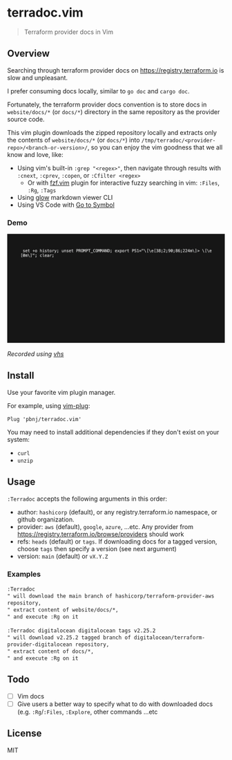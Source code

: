# terradoc.vim

> Terraform provider docs in Vim

## Overview

Searching through terraform provider docs on <https://registry.terraform.io> is
slow and unpleasant.

I prefer consuming docs locally, similar to `go doc` and `cargo doc`.

Fortunately, the terraform provider docs convention is to store docs in
`website/docs/*` (or `docs/*`) directory in the same repository as the provider
source code.

This vim plugin downloads the zipped repository locally and extracts only the
contents of `website/docs/*` (or `docs/*`) into
`/tmp/terradoc/<provider-repo>/<branch-or-version>/`, so you can enjoy the vim
goodness that we all know and love, like:

- Using vim's built-in `:grep "<regex>"`, then navigate through results with
  `:cnext`, `:cprev`, `:copen`, or `:Cfilter <regex>`
  - Or with [fzf.vim](https://github.com/junegunn/fzf.vim) plugin for
    interactive fuzzy searching in vim: `:Files`, `:Rg`, `:Tags`
- Using [glow](https://github.com/charmbracelet/glow) markdown viewer CLI
- Using VS Code with [Go to Symbol](https://code.visualstudio.com/Docs/editor/editingevolved#_go-to-symbol)

### Demo

![demo](./assets/demo.gif)

_Recorded using [vhs](https://github.com/charmbracelet/vhs)_

## Install

Use your favorite vim plugin manager.

For example, using [vim-plug](https://github.com/junegunn/vim-plug):

```viml
Plug 'pbnj/terradoc.vim'
```

You may need to install additional dependencies if they don't exist on your system:

- `curl`
- `unzip`

## Usage

`:Terradoc` accepts the following arguments in this order:

- author: `hashicorp` (default), or any registry.terraform.io namespace, or
    github organization.
- provider: `aws` (default), `google`, `azure`, ...etc. Any provider from
    <https://registry.terraform.io/browse/providers> should work
- refs: `heads` (default) or `tags`. If downloading docs for a tagged version,
    choose `tags` then specify a version (see next argument)
- version: `main` (default) or `vX.Y.Z`

### Examples

```viml
:Terradoc
" will download the main branch of hashicorp/terraform-provider-aws repository,
" extract content of website/docs/*,
" and execute :Rg on it

:Terradoc digitalocean digitalocean tags v2.25.2
" will download v2.25.2 tagged branch of digitalocean/terraform-provider-digitalocean repository,
" extract content of docs/*,
" and execute :Rg on it
```

## Todo

- [ ] Vim docs
- [ ] Give users a better way to specify what to do with downloaded docs (e.g.
    `:Rg`/`:Files`, `:Explore`, other commands ...etc

## License

MIT
